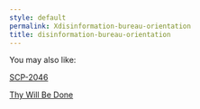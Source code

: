 ```yaml
---
style: default
permalink: Xdisinformation-bureau-orientation
title: disinformation-bureau-orientation
---
```

You may also like:

[SCP-2046](http://scp-wiki.net/scp-2046)

[Thy Will Be Done](http://scp-wiki.net/thy-will-be-done)
